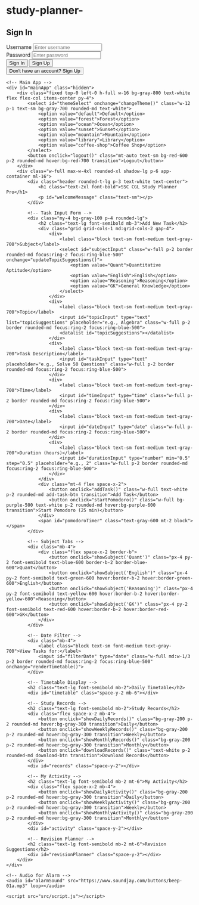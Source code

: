 # study-planner- 
<!DOCTYPE html>
<html lang="en">
<head>
    <meta charset="UTF-8">
    <meta name="viewport" content="width=device-width, initial-scale=1.0">
    <title>SSC CGL Study Planner Pro</title>
    <link rel="stylesheet" href="src/output.css">
</head>
<body class="min-h-screen flex flex-col items-center p-2 font-sans theme-default">
    <!-- Sign-In/Sign-Up Modal -->
    <div id="authModal" class="fixed inset-0 bg-gray-800 bg-opacity-75 flex items-center justify-center z-50">
        <div class="bg-white rounded-lg p-6 w-full max-w-md">
            <h2 id="authTitle" class="text-2xl font-bold mb-4">Sign In</h2>
            <div id="authMessage" class="text-red-500 mb-4 hidden"></div>
            <div class="mb-4">
                <label class="block text-sm font-medium text-gray-700">Username</label>
                <input id="usernameInput" type="text" placeholder="Enter username" class="w-full p-2 border rounded-md focus:ring-2 focus:ring-blue-500">
            </div>
            <div class="mb-4">
                <label class="block text-sm font-medium text-gray-700">Password</label>
                <input id="passwordInput" type="password" placeholder="Enter password" class="w-full p-2 border rounded-md focus:ring-2 focus:ring-blue-500">
            </div>
            <div class="flex space-x-2">
                <button id="signInBtn" onclick="handleSignIn()" class="w-full bg-blue-600 text-white p-2 rounded-md hover:bg-blue-700 transition">Sign In</button>
                <button id="signUpBtn" onclick="handleSignUp()" class="w-full bg-green-600 text-white p-2 rounded-md hover:bg-green-700 transition">Sign Up</button>
            </div>
            <button id="toggleAuthBtn" onclick="toggleAuthMode()" class="mt-4 text-blue-600 hover:underline">Don't have an account? Sign Up</button>
        </div>
    </div>

    <!-- Main App -->
    <div id="mainApp" class="hidden">
        <div class="fixed top-0 left-0 h-full w-16 bg-gray-800 text-white flex flex-col items-center py-4">
            <select id="themeSelect" onchange="changeTheme()" class="w-12 p-1 text-sm bg-gray-700 rounded-md text-white">
                <option value="default">Default</option>
                <option value="forest">Forest</option>
                <option value="ocean">Ocean</option>
                <option value="sunset">Sunset</option>
                <option value="mountain">Mountain</option>
                <option value="library">Library</option>
                <option value="coffee-shop">Coffee Shop</option>
            </select>
            <button onclick="logout()" class="mt-auto text-sm bg-red-600 p-2 rounded-md hover:bg-red-700 transition">Logout</button>
        </div>
        <div class="w-full max-w-4xl rounded-xl shadow-lg p-6 app-container ml-16">
            <div class="header rounded-t-lg p-3 text-white text-center">
                <h1 class="text-2xl font-bold">SSC CGL Study Planner Pro</h1>
                <p id="welcomeMessage" class="text-sm"></p>
            </div>

            <!-- Task Input Form -->
            <div class="my-4 bg-gray-100 p-4 rounded-lg">
                <h2 class="text-lg font-semibold mb-3">Add New Task</h2>
                <div class="grid grid-cols-1 md:grid-cols-2 gap-4">
                    <div>
                        <label class="block text-sm font-medium text-gray-700">Subject</label>
                        <select id="subjectInput" class="w-full p-2 border rounded-md focus:ring-2 focus:ring-blue-500" onchange="updateTopicSuggestions()">
                            <option value="Quant">Quantitative Aptitude</option>
                            <option value="English">English</option>
                            <option value="Reasoning">Reasoning</option>
                            <option value="GK">General Knowledge</option>
                        </select>
                    </div>
                    <div>
                        <label class="block text-sm font-medium text-gray-700">Topic</label>
                        <input id="topicInput" type="text" list="topicSuggestions" placeholder="e.g., Algebra" class="w-full p-2 border rounded-md focus:ring-2 focus:ring-blue-500">
                        <datalist id="topicSuggestions"></datalist>
                    </div>
                    <div>
                        <label class="block text-sm font-medium text-gray-700">Task Description</label>
                        <input id="taskInput" type="text" placeholder="e.g., Solve 50 Questions" class="w-full p-2 border rounded-md focus:ring-2 focus:ring-blue-500">
                    </div>
                    <div>
                        <label class="block text-sm font-medium text-gray-700">Time</label>
                        <input id="timeInput" type="time" class="w-full p-2 border rounded-md focus:ring-2 focus:ring-blue-500">
                    </div>
                    <div>
                        <label class="block text-sm font-medium text-gray-700">Date</label>
                        <input id="dateInput" type="date" class="w-full p-2 border rounded-md focus:ring-2 focus:ring-blue-500">
                    </div>
                    <div>
                        <label class="block text-sm font-medium text-gray-700">Duration (hours)</label>
                        <input id="durationInput" type="number" min="0.5" step="0.5" placeholder="e.g., 2" class="w-full p-2 border rounded-md focus:ring-2 focus:ring-blue-500">
                    </div>
                </div>
                <div class="mt-4 flex space-x-2">
                    <button onclick="addTask()" class="w-full text-white p-2 rounded-md add-task-btn transition">Add Task</button>
                    <button onclick="startPomodoro()" class="w-full bg-purple-500 text-white p-2 rounded-md hover:bg-purple-600 transition">Start Pomodoro (25 min)</button>
                </div>
                <span id="pomodoroTimer" class="text-gray-600 mt-2 block"></span>
            </div>

            <!-- Subject Tabs -->
            <div class="mb-4">
                <div class="flex space-x-2 border-b">
                    <button onclick="showSubject('Quant')" class="px-4 py-2 font-semibold text-blue-600 border-b-2 border-blue-600">Quant</button>
                    <button onclick="showSubject('English')" class="px-4 py-2 font-semibold text-green-600 hover:border-b-2 hover:border-green-600">English</button>
                    <button onclick="showSubject('Reasoning')" class="px-4 py-2 font-semibold text-yellow-600 hover:border-b-2 hover:border-yellow-600">Reasoning</button>
                    <button onclick="showSubject('GK')" class="px-4 py-2 font-semibold text-red-600 hover:border-b-2 hover:border-red-600">GK</button>
                </div>
            </div>

            <!-- Date Filter -->
            <div class="mb-4">
                <label class="block text-sm font-medium text-gray-700">View Tasks for:</label>
                <input id="filterDate" type="date" class="w-full md:w-1/3 p-2 border rounded-md focus:ring-2 focus:ring-blue-500" onchange="renderTimetable()">
            </div>

            <!-- Timetable Display -->
            <h2 class="text-lg font-semibold mb-2">Daily Timetable</h2>
            <div id="timetable" class="space-y-2 mb-6"></div>

            <!-- Study Records -->
            <h2 class="text-lg font-semibold mb-2">Study Records</h2>
            <div class="flex space-x-2 mb-4">
                <button onclick="showDailyRecords()" class="bg-gray-200 p-2 rounded-md hover:bg-gray-300 transition">Daily</button>
                <button onclick="showWeeklyRecords()" class="bg-gray-200 p-2 rounded-md hover:bg-gray-300 transition">Weekly</button>
                <button onclick="showMonthlyRecords()" class="bg-gray-200 p-2 rounded-md hover:bg-gray-300 transition">Monthly</button>
                <button onclick="downloadRecords()" class="text-white p-2 rounded-md download-btn transition">Download Records</button>
            </div>
            <div id="records" class="space-y-2"></div>

            <!-- My Activity -->
            <h2 class="text-lg font-semibold mb-2 mt-6">My Activity</h2>
            <div class="flex space-x-2 mb-4">
                <button onclick="showDailyActivity()" class="bg-gray-200 p-2 rounded-md hover:bg-gray-300 transition">Daily</button>
                <button onclick="showWeeklyActivity()" class="bg-gray-200 p-2 rounded-md hover:bg-gray-300 transition">Weekly</button>
                <button onclick="showMonthlyActivity()" class="bg-gray-200 p-2 rounded-md hover:bg-gray-300 transition">Monthly</button>
            </div>
            <div id="activity" class="space-y-2"></div>

            <!-- Revision Planner -->
            <h2 class="text-lg font-semibold mb-2 mt-6">Revision Suggestions</h2>
            <div id="revisionPlanner" class="space-y-2"></div>
        </div>
    </div>

    <!-- Audio for Alarm -->
    <audio id="alarmSound" src="https://www.soundjay.com/buttons/beep-01a.mp3" loop></audio>

    <script src="src/script.js"></script>
</body>
</html>

